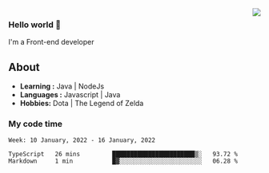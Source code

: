<img align='right' src="https://github-readme-stats.vercel.app/api?username=jumodada&show_icons=true&theme=vue">

### Hello world 👋

I'm a Front-end developer 
    
## About
-  **Learning :** Java | NodeJs
-  **Languages :** Javascript | Java
-  **Hobbies:** Dota | The Legend of Zelda

### My code time

<!--START_SECTION:waka-->
```text
Week: 10 January, 2022 - 16 January, 2022

TypeScript   26 mins         ███████████████████████▒░   93.72 % 
Markdown     1 min           █▓░░░░░░░░░░░░░░░░░░░░░░░   06.28 % 
```
<!--END_SECTION:waka-->
